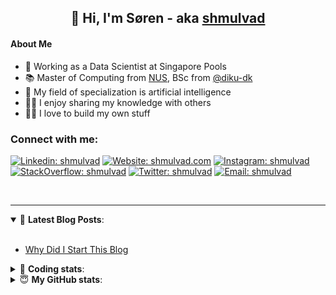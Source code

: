 <h2 align="center">
	👋 Hi, I'm Søren - aka <a href="https://shmulvad.com">shmulvad</a>
</h2>

#### About Me
- 🤖 Working as a Data Scientist at Singapore Pools
- 📚 Master of Computing from [NUS], BSc from [@diku-dk]
- 🧠 My field of specialization is artificial intelligence
- 👨‍🏫 I enjoy sharing my knowledge with others
- 👨‍💻 I love to build my own stuff

### Connect with me:

[![Linkedin: shmulvad](https://img.shields.io/badge/shmulvad-blue?style=flat&logo=Linkedin&logoColor=white)][linkedin]
[![Website: shmulvad.com](https://img.shields.io/badge/shmulvad.com-47CCCC?&style=flat&logo=Google-Chrome&logoColor=white)][website]
[![Instagram: shmulvad](https://img.shields.io/badge/-@shmulvad-purple?style=flat&logo=Instagram&logoColor=white)][instagram]
[![StackOverflow: shmulvad](https://img.shields.io/badge/shmulvad-FE7A16?style=flat&logo=stack-overflow&logoColor=white)][stackOverflow]
[![Twitter: shmulvad](https://img.shields.io/badge/@shmulvad-1ca0f1?style=flat&logo=twitter&logoColor=white)][twitter]
[![Email: shmulvad](https://img.shields.io/badge/shmulvad-D14836?style=flat&logo=gmail&logoColor=white)][mail]

<br />

---

<details open>
 <summary>📕 <b>Latest Blog Posts</b>: </summary>

<br>

<!-- BLOG-POST-LIST:START -->
- [Why Did I Start This Blog](https://shmulvad.com/blog/why-did-start-this-blog)
<!-- BLOG-POST-LIST:END -->

</details>

<!-- --- -->

<details>
 <summary>🤖 <b>Coding stats</b>: </summary>

<br>

NOTE: Doesn't track coding at work or work done in environments such as Jupyter Notebooks.

<!--START_SECTION:waka-->
![Code Time](http://img.shields.io/badge/Code%20Time-1%2C908%20hrs%2024%20mins-blue)

**I'm a Night 🦉** 

```text
🌞 Morning                444 commits         ██░░░░░░░░░░░░░░░░░░░░░░░   09.18 % 
🌆 Daytime                1276 commits        ███████░░░░░░░░░░░░░░░░░░   26.37 % 
🌃 Evening                1966 commits        ██████████░░░░░░░░░░░░░░░   40.63 % 
🌙 Night                  1153 commits        ██████░░░░░░░░░░░░░░░░░░░   23.83 % 
```


📊 **This Week I Spent My Time On** 

```text
💬 Programming Languages: 
Python                   4 hrs 15 mins       ████████████░░░░░░░░░░░░░   47.97 % 
Other                    1 hr 44 mins        █████░░░░░░░░░░░░░░░░░░░░   19.69 % 
SQL                      1 hr 24 mins        ████░░░░░░░░░░░░░░░░░░░░░   15.80 % 
HTML                     36 mins             ██░░░░░░░░░░░░░░░░░░░░░░░   06.89 % 
INI                      17 mins             █░░░░░░░░░░░░░░░░░░░░░░░░   03.36 % 

🔥 Editors: 
VS Code                  5 hrs 34 mins       ████████████████░░░░░░░░░   62.79 % 
Zsh                      1 hr 43 mins        █████░░░░░░░░░░░░░░░░░░░░   19.49 % 
Sublime Text             1 hr 34 mins        ████░░░░░░░░░░░░░░░░░░░░░   17.72 % 

🐱‍💻 Projects: 
otp-api                  2 hrs 31 mins       ███████░░░░░░░░░░░░░░░░░░   28.38 % 
Unknown Project          1 hr 33 mins        ████░░░░░░░░░░░░░░░░░░░░░   17.56 % 
hit-locator              1 hr 18 mins        ████░░░░░░░░░░░░░░░░░░░░░   14.80 % 
overvaagning-admin       1 hr 17 mins        ████░░░░░░░░░░░░░░░░░░░░░   14.57 % 
company-scrapers         39 mins             ██░░░░░░░░░░░░░░░░░░░░░░░   07.42 % 
```


 Last Updated on 03/05/2023 18:40:27 UTC
<!--END_SECTION:waka-->

</details>

<!-- --- -->

<details>
 <summary>😇 <b>My GitHub stats</b>: </summary>

<br>

<img align="left" alt="shmulvad's Github Stats" src="https://github-readme-stats.vercel.app/api?username=shmulvad&show_icons=true&hide_border=true" />

</details>



[website]: https://shmulvad.com
[twitter]: https://twitter.com/shmulvad
[linkedin]: https://linkedin.com/in/shmulvad
[instagram]: https://instagram.com/shmulvad
[stackOverflow]: https://stackoverflow.com/users/9248793/shmulvad
[mail]: mailto:shmulvad@gmail.com
[@diku-dk]: https://github.com/diku-dk
[github]: https://github.com/shmulvad
[NUS]: https://www.nus.edu.sg